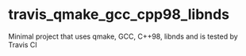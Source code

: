 # travis_qmake_gcc_cpp98_libnds
Minimal project that uses qmake, GCC, C++98, libnds and is tested by Travis CI
